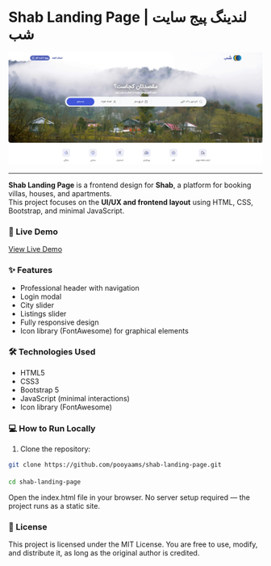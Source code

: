 # Shab Landing Page | لندینگ پیج سایت شب

![Shab Landing Page](https://github.com/pooyaams/shab-landing-page/blob/main/Screenshot%20(44).png?raw=true)  

---

**Shab Landing Page** is a frontend design for **Shab**, a platform for booking villas, houses, and apartments.  
This project focuses on the **UI/UX and frontend layout** using HTML, CSS, Bootstrap, and minimal JavaScript.

### 🚀 Live Demo

[View Live Demo](https://pooyaams.github.io/shab-landing-page/)

### ✨ Features

- Professional header with navigation
- Login modal
- City slider
- Listings slider
- Fully responsive design
- Icon library (FontAwesome) for graphical elements

### 🛠 Technologies Used

- HTML5
- CSS3
- Bootstrap 5
- JavaScript (minimal interactions)
- Icon library (FontAwesome)

### 💻 How to Run Locally

1. Clone the repository:
```bash
git clone https://github.com/pooyaams/shab-landing-page.git

cd shab-landing-page

```

Open the index.html file in your browser.
No server setup required — the project runs as a static site.

### 📄 License

This project is licensed under the MIT License.
You are free to use, modify, and distribute it, as long as the original author is credited.
